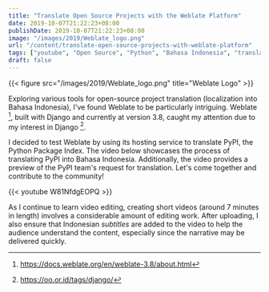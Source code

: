 ```yaml
---
title: "Translate Open Source Projects with the Weblate Platform"
date: 2019-10-07T21:22:23+08:00
publishDate: 2019-10-07T21:22:23+08:00
image: "/images/2019/Weblate_logo.png"
url: "/content/translate-open-source-projects-with-weblate-platform"
tags: ["youtube", "Open Source", "Python", "Bahasa Indonesia", "translation", "localization", "video editing", "Django"]
draft: false
---
```


{{< figure src="/images/2019/Weblate_logo.png" title="Weblate Logo" >}}

Exploring various tools for open-source project translation (localization into Bahasa Indonesia), I've found Weblate to be particularly intriguing. Weblate [^2], built with Django and currently at version 3.8, caught my attention due to my interest in Django [^1].

I decided to test Weblate by using its hosting service to translate PyPI, the Python Package Index. The video below showcases the process of translating PyPI into Bahasa Indonesia. Additionally, the video provides a preview of the PyPI team's request for translation. Let's come together and contribute to the community!

{{< youtube W81NfdgEOPQ >}}

As I continue to learn video editing, creating short videos (around 7 minutes in length) involves a considerable amount of editing work. After uploading, I also ensure that Indonesian _subtitles_ are added to the video to help the audience understand the content, especially since the narrative may be delivered quickly.

[^1]: https://oo.or.id/tags/django/
[^2]: https://docs.weblate.org/en/weblate-3.8/about.html
